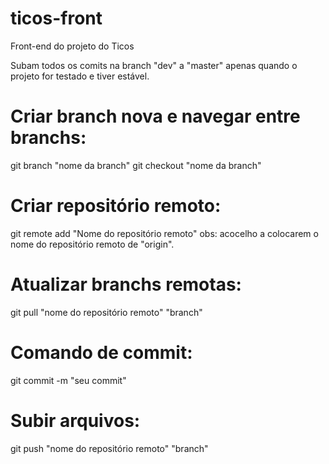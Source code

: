 # ticos-front
Front-end do projeto do Ticos

Subam todos os comits na branch "dev" a "master" apenas quando o projeto for testado e tiver estável.

# Criar branch nova e navegar entre branchs:
git branch "nome da branch"
git checkout "nome da branch"

# Criar repositório remoto:
git remote add "Nome do repositório remoto" 
obs: acocelho a colocarem o nome do repositório remoto de "origin".

# Atualizar branchs remotas:
git pull "nome do repositório remoto" "branch"

# Comando de commit:
git commit -m "seu commit"

# Subir arquivos:
git push "nome do repositório remoto" "branch"
